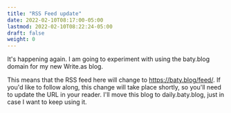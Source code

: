 ```yaml
---
title: "RSS Feed update"
date: 2022-02-10T08:17:00-05:00
lastmod: 2022-02-10T08:22:24-05:00
draft: false
weight: 0
---
```


It's happening again. I am going to experiment with using the baty.blog domain for my new Write.as blog.

This means that the RSS feed here will change to <https://baty.blog/feed/>. If you'd like to follow along, this change will take place shortly, so you'll need to update the URL in your reader. I'll move this blog to daily.baty.blog, just in case I want to keep using it.

[//]: # "Exported with love from a post written in Org mode"
[//]: # "- https://github.com/kaushalmodi/ox-hugo"
